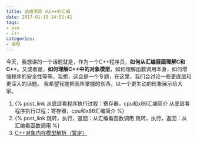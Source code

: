 ```yaml
---
title: 追根溯源 从C++到汇编
date: 2017-01-15 14:52:42
tags:
- asm
- C++
categories:
- 编程
---
```



今天，我想讲的一个话题就是，作为一个C++程序员，**如何从汇编层面理解C和C++**。又或者是，**如何理解C++中的对象模型**，如何理解函数调用本身，如何增强程序的安全性等等。我想，这会是一个专题，在这里，我们会讨论一些更底层和更深入的话题。
我希望我能把我所掌握的东西，以一个更生动的形象展示给大家。

<!-- more -->

1. {% post_link 从底层看程序执行过程：寄存器，cpu和x86汇编简介 从底层看程序执行过程：寄存器，cpu和x86汇编简介 %}
2. {% post_link 跳转，执行，返回：从汇编看函数调用 跳转，执行，返回：从汇编看函数调用 %}
3. [C++对象内存模型解析（暂定）]()